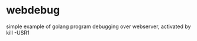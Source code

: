 webdebug
========

simple example of golang program debugging over webserver, activated by kill -USR1
